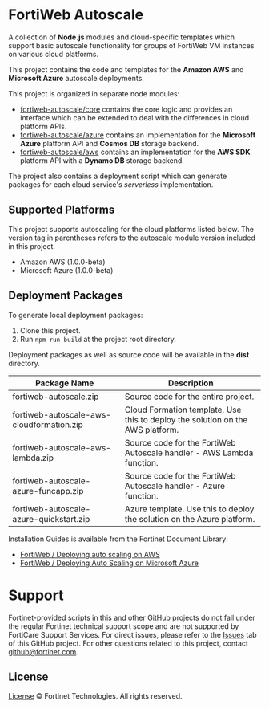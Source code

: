 # FortiWeb Autoscale
A collection of **Node.js** modules and cloud-specific templates which support basic autoscale functionality for groups of FortiWeb VM instances on various cloud platforms.

This project contains the code and templates for the **Amazon AWS** and **Microsoft Azure** autoscale deployments.

This project is organized in separate node modules:
 * [fortiweb-autoscale/core](core) contains the core logic and provides an interface which can be extended to deal with the differences in cloud platform APIs.
 * [fortiweb-autoscale/azure](azure) contains an implementation for the **Microsoft Azure** platform API and **Cosmos DB** storage backend.
 * [fortiweb-autoscale/aws](aws) contains an implementation for the **AWS SDK** platform API with a **Dynamo DB** storage backend.

The project also contains a deployment script which can generate packages for each cloud service's *serverless* implementation.

## Supported Platforms
This project supports autoscaling for the cloud platforms listed below. The version tag in parentheses refers to the autoscale module version included in this project.
  * Amazon AWS (1.0.0-beta) 
  * Microsoft Azure (1.0.0-beta)

## Deployment Packages
To generate local deployment packages:

  1. Clone this project.
  2. Run `npm run build` at the project root directory.

Deployment packages as well as source code will be available in the **dist** directory.

| Package Name | Description |
| ------ | ------ |
| fortiweb-autoscale.zip | Source code for the entire project. |
| fortiweb-autoscale-aws-cloudformation.zip | Cloud Formation template. Use this to deploy the solution on the AWS platform.|
| fortiweb-autoscale-aws-lambda.zip | Source code for the FortiWeb Autoscale handler - AWS Lambda function.|
| fortiweb-autoscale-azure-funcapp.zip | Source code for the FortiWeb Autoscale handler - Azure function.|
| fortiweb-autoscale-azure-quickstart.zip | Azure template. Use this to deploy the solution on the Azure platform.|

Installation Guides is available from the Fortinet Document Library:
  * [ FortiWeb / Deploying auto scaling on AWS](https://docs.fortinet.com/vm/aws/fortiweb/)
  * [ FortiWeb / Deploying Auto Scaling on Microsoft Azure](https://docs.fortinet.com/vm/azure/fortiweb)

# Support
Fortinet-provided scripts in this and other GitHub projects do not fall under the regular Fortinet technical support scope and are not supported by FortiCare Support Services.
For direct issues, please refer to the [Issues](https://github.com/fortinet/fortiweb-autoscale/issues) tab of this GitHub project.
For other questions related to this project, contact [github@fortinet.com](mailto:github@fortinet.com).

## License
[License](https://github.com/fortinet/fortiweb-autoscale/blob/master/LICENSE) © Fortinet Technologies. All rights reserved.
